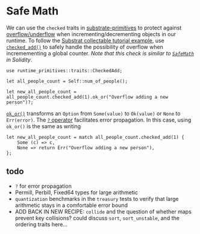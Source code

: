 # Safe Math

We can use the `checked` traits in [substrate-primitives](https://substrate.dev/rustdocs/v2.0.0-alpha.8/sp_runtime/traits/index.html) to protect against [overflow/underflow](https://medium.com/@taabishm2/integer-overflow-underflow-and-floating-point-imprecision-6ba869a99033) when incrementing/decrementing objects in our runtime. To follow the [Substrat collectable tutorial example](https://shawntabrizi.com/substrate-collectables-workshop/#/2/tracking-all-kitties?id=checking-for-overflowunderflow), use [`checked_add()`](https://substrate.dev/rustdocs/v2.0.0-alpha.8/sp_runtime/traits/trait.CheckedAdd.html) to safely handle the possibility of overflow when incremementing a global counter. *Note that this check is similar to [`SafeMath`](https://ethereumdev.io/safemath-protect-overflows/) in Solidity*. 

```rust, ignore
use runtime_primitives::traits::CheckedAdd;

let all_people_count = Self::num_of_people();

let new_all_people_count = all_people_count.checked_add(1).ok_or("Overflow adding a new person")?;
```

[`ok_or()`](https://doc.rust-lang.org/std/option/enum.Option.html#method.ok_or) transforms an `Option` from `Some(value)` to `Ok(value)` or `None` to `Err(error)`. The [`?` operator](https://doc.rust-lang.org/nightly/edition-guide/rust-2018/error-handling-and-panics/the-question-mark-operator-for-easier-error-handling.html) facilitates error propagation. In this case, using `ok_or()` is the same as writing

```rust, ignore
let new_all_people_count = match all_people_count.checked_add(1) {
    Some (c) => c,
    None => return Err("Overflow adding a new person"),
};
```

## todo
* `?` for error propagation
* Permill, Perbill, Fixed64 types for large arithmetic
* `quantization` benchmarks in the `treasury` tests to verify that large arithmetic stays in a comfortable error bound
* ADD BACK IN NEW RECIPE: `collide` and the question of whether maps prevent key collisions? could discuss `sort`, `sort_unstable`, and the ordering traits here...